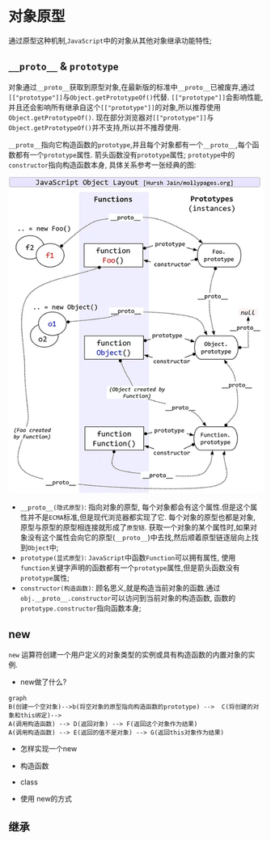 # 对象原型

通过原型这种机制,`JavaScript`中的对象从其他对象继承功能特性;

## `__proto__` & `prototype`

对象通过`__proto__`获取到原型对象,在最新版的标准中`__proto__`已被废弃,通过`[["prototype"]]`与`Object.getPrototypeOf()`代替.
`[["prototype"]]`会影响性能,并且还会影响所有继承自这个`[["prototype"]]`的对象,所以推荐使用`Object.getPrototypeOf()`.
现在部分浏览器对`[["prototype"]]`与`Object.getPrototypeOf()`并不支持,所以并不推荐使用.

`__proto__`指向它构造函数的`prototype`,并且每个对象都有一个`__proto__`,每个函数都有一个`prototype`属性.
箭头函数没有`prototype`属性;
`prototype`中的`constructor`指向构造函数本身, 具体关系参考一张经典的图:

![img](./img/prototype.webp)

+ `__proto__(隐式原型)`: 指向对象的原型, 每个对象都会有这个属性.但是这个属性并不是`ECMA`标准,但是现代浏览器都实现了它.
每个对象的原型也都是对象, 原型与原型的原型相连接就形成了`原型链`.
获取一个对象的某个属性时,如果对象没有这个属性会向它的原型(`__proto__`)中去找,然后顺着原型链逐层向上找到`Object`中;
+ `prototype(显式原型)`: `JavaScript`中函数`Function`可以拥有属性, 使用`function`关键字声明的函数都有一个`prototype`属性,但是箭头函数没有`prototype`属性;
+ `constructor(构造函数)`: 顾名思义,就是构造当前对象的函数.通过`obj.__proto__.constructor`可以访问到当前对象的构造函数, 函数的`prototype.constructor`指向函数本身;

## new

`new` 运算符创建一个用户定义的对象类型的实例或具有构造函数的内置对象的实例.

+ new做了什么?

```mermaid
graph 
B(创建一个空对象)-->b(将空对象的原型指向构造函数的prototype) -->  C(将创建的对象和this绑定)-->
A(调用构造函数) --> D(返回对象) --> F(返回这个对象作为结果)
A(调用构造函数) --> E(返回的值不是对象) --> G(返回this对象作为结果)
```

+ 怎样实现一个new

+ 构造函数

+ class

+ 使用 new的方式

## 继承
